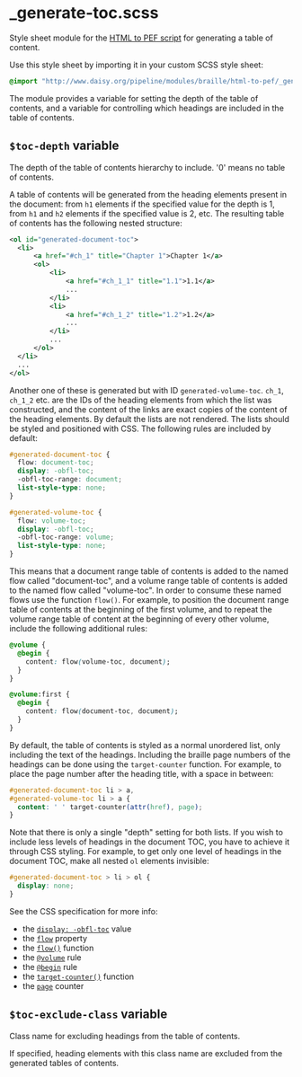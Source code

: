 <link rev="dp2:doc" href="_generate-toc.scss"/>
<link rel="rdf:type" href="http://www.daisy.org/ns/pipeline/userdoc"/>

# _generate-toc.scss

Style sheet module for the [HTML to PEF script](../../../../doc/) for generating a table of content.

Use this style sheet by importing it in your custom SCSS style sheet:

```scss
@import "http://www.daisy.org/pipeline/modules/braille/html-to-pef/_generate-toc.scss";
```

The module provides a variable for setting the depth of the table of contents, and a variable for
controlling which headings are included in the table of contents.

## `$toc-depth` variable

The depth of the table of contents hierarchy to include. '0' means no table of contents.

A table of contents will be generated from the heading elements present in the document: from `h1`
elements if the specified value for the depth is 1, from `h1` and `h2` elements if the specified
value is 2, etc. The resulting table of contents has the following nested structure:

~~~xml
<ol id="generated-document-toc">
  <li>
      <a href="#ch_1" title="Chapter 1">Chapter 1</a>
      <ol>
          <li>
              <a href="#ch_1_1" title="1.1">1.1</a>
              ...
          </li>
          <li>
              <a href="#ch_1_2" title="1.2">1.2</a>
              ...
          </li>
          ...
      </ol>
  </li>
  ...
</ol>
~~~

Another one of these is generated but with ID `generated-volume-toc`. `ch_1`, `ch_1_2` etc. are the
IDs of the heading elements from which the list was constructed, and the content of the links are
exact copies of the content of the heading elements. By default the lists are not rendered. The
lists should be styled and positioned with CSS. The following rules are included by default:

~~~css
#generated-document-toc {
  flow: document-toc;
  display: -obfl-toc;
  -obfl-toc-range: document;
  list-style-type: none;
}

#generated-volume-toc {
  flow: volume-toc;
  display: -obfl-toc;
  -obfl-toc-range: volume;
  list-style-type: none;
}
~~~

This means that a document range table of contents is added to the named flow called "document-toc",
and a volume range table of contents is added to the named flow called "volume-toc". In order to
consume these named flows use the function `flow()`. For example, to position the document range
table of contents at the beginning of the first volume, and to repeat the volume range table of
content at the beginning of every other volume, include the following additional rules:

~~~css
@volume {
  @begin {
    content: flow(volume-toc, document);
  }
}

@volume:first {
  @begin {
    content: flow(document-toc, document);
  }
}
~~~

By default, the table of contents is styled as a normal unordered list, only including the text of
the headings. Including the braille page numbers of the headings can be done using the
`target-counter` function. For example, to place the page number after the heading title, with a
space in between:

~~~css
#generated-document-toc li > a,
#generated-volume-toc li > a {
  content: ' ' target-counter(attr(href), page);
}
~~~

Note that there is only a single "depth" setting for both lists. If you wish to include less levels
of headings in the document TOC, you have to achieve it through CSS styling. For example, to get
only one level of headings in the document TOC, make all nested `ol` elements invisible:

~~~css
#generated-document-toc > li > ol {
  display: none;
}
~~~

See the CSS specification for more info:

- the [`display:
  -obfl-toc`](http://braillespecs.github.io/braille-css/obfl#extending-the-display-property-with--obfl-toc)
  value
- the [`flow`](http://braillespecs.github.io/braille-css/#the-flow-property) property
- the [`flow()`](http://braillespecs.github.io/braille-css/#h4_the-flow-function) function
- the [`@volume`](http://braillespecs.github.io/braille-css/#h3_the-volume-rule) rule
- the [`@begin`](http://braillespecs.github.io/braille-css/#h3_the-begin-and-end-rules) rule
- the [`target-counter()`](http://braillespecs.github.io/braille-css/#h4_the-target-counter-function) function
- the [`page`](http://braillespecs.github.io/braille-css/#h4_creating-and-inheriting-counters) counter

## `$toc-exclude-class` variable

Class name for excluding headings from the table of contents.

If specified, heading elements with this class name are excluded from the generated tables of contents.
